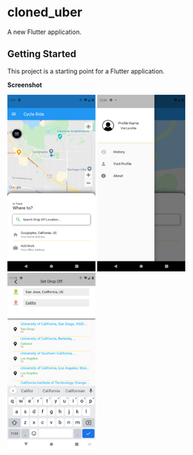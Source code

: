 # cloned_uber

A new Flutter application.

## Getting Started

This project is a starting point for a Flutter application.

**Screenshot**

<p float="left">
  <img src="images/SS1.png" width="200" height="400" />
  <img src="images/SS2.png" width="200" height="400" />
  <img src="images/SS3.png" width="200" height="400" />

 
  
</p>
